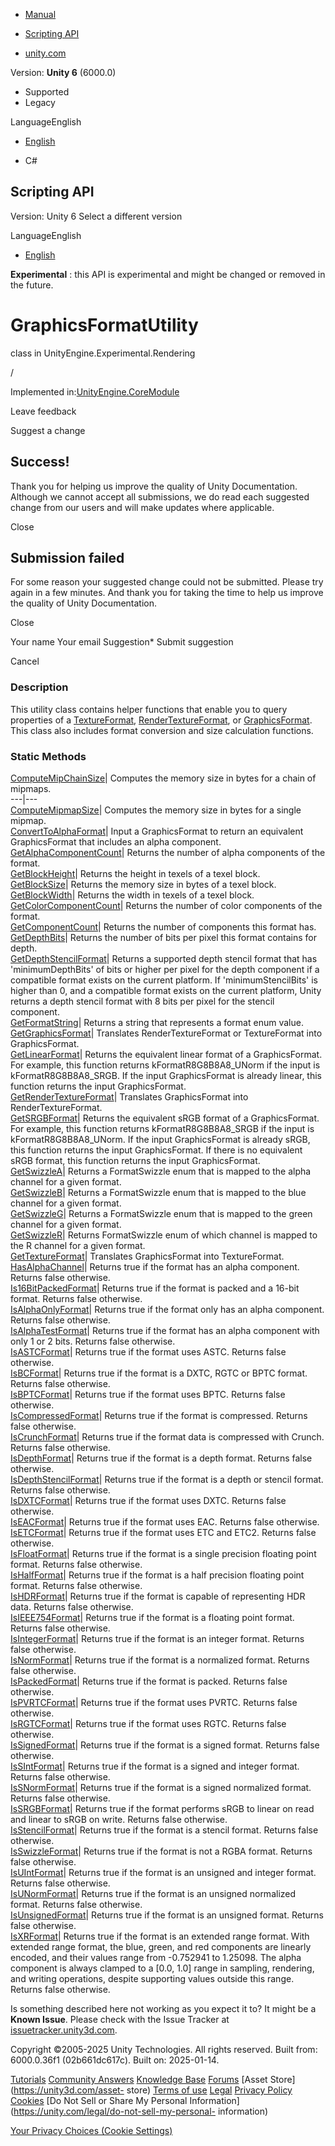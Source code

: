 [ ]()

  * [Manual](../Manual/index.html)
  * [Scripting API](../ScriptReference/index.html)

  * [unity.com](https://unity.com/)

Version: **Unity 6** (6000.0)

  * Supported
  * Legacy

LanguageEnglish

  * [English]()

  * C#

[ ](https://docs.unity3d.com)

## Scripting API

Version: Unity 6 Select a different version

LanguageEnglish

  * [English]()

**Experimental** : this API is experimental and might be changed or removed in
the future.

# GraphicsFormatUtility

class in UnityEngine.Experimental.Rendering

/

Implemented in:[UnityEngine.CoreModule](UnityEngine.CoreModule.html)

Leave feedback

Suggest a change

## Success!

Thank you for helping us improve the quality of Unity Documentation. Although
we cannot accept all submissions, we do read each suggested change from our
users and will make updates where applicable.

Close

## Submission failed

For some reason your suggested change could not be submitted. Please <a>try
again</a> in a few minutes. And thank you for taking the time to help us
improve the quality of Unity Documentation.

Close

Your name Your email Suggestion* Submit suggestion

Cancel

[ ]()

### Description

This utility class contains helper functions that enable you to query
properties of a [TextureFormat](TextureFormat.html),
[RenderTextureFormat](RenderTextureFormat.html), or
[GraphicsFormat](Experimental.Rendering.GraphicsFormat.html). This class also
includes format conversion and size calculation functions.

### Static Methods

[ComputeMipChainSize](Experimental.Rendering.GraphicsFormatUtility.ComputeMipChainSize.html)|
Computes the memory size in bytes for a chain of mipmaps.  
---|---  
[ComputeMipmapSize](Experimental.Rendering.GraphicsFormatUtility.ComputeMipmapSize.html)|
Computes the memory size in bytes for a single mipmap.  
[ConvertToAlphaFormat](Experimental.Rendering.GraphicsFormatUtility.ConvertToAlphaFormat.html)|
Input a GraphicsFormat to return an equivalent GraphicsFormat that includes an
alpha component.  
[GetAlphaComponentCount](Experimental.Rendering.GraphicsFormatUtility.GetAlphaComponentCount.html)|
Returns the number of alpha components of the format.  
[GetBlockHeight](Experimental.Rendering.GraphicsFormatUtility.GetBlockHeight.html)|
Returns the height in texels of a texel block.  
[GetBlockSize](Experimental.Rendering.GraphicsFormatUtility.GetBlockSize.html)|
Returns the memory size in bytes of a texel block.  
[GetBlockWidth](Experimental.Rendering.GraphicsFormatUtility.GetBlockWidth.html)|
Returns the width in texels of a texel block.  
[GetColorComponentCount](Experimental.Rendering.GraphicsFormatUtility.GetColorComponentCount.html)|
Returns the number of color components of the format.  
[GetComponentCount](Experimental.Rendering.GraphicsFormatUtility.GetComponentCount.html)|
Returns the number of components this format has.  
[GetDepthBits](Experimental.Rendering.GraphicsFormatUtility.GetDepthBits.html)|
Returns the number of bits per pixel this format contains for depth.  
[GetDepthStencilFormat](Experimental.Rendering.GraphicsFormatUtility.GetDepthStencilFormat.html)|
Returns a supported depth stencil format that has 'minimumDepthBits' of bits
or higher per pixel for the depth component if a compatible format exists on
the current platform. If 'minimumStencilBits' is higher than 0, and a
compatible format exists on the current platform, Unity returns a depth
stencil format with 8 bits per pixel for the stencil component.  
[GetFormatString](Experimental.Rendering.GraphicsFormatUtility.GetFormatString.html)|
Returns a string that represents a format enum value.  
[GetGraphicsFormat](Experimental.Rendering.GraphicsFormatUtility.GetGraphicsFormat.html)|
Translates RenderTextureFormat or TextureFormat into GraphicsFormat.  
[GetLinearFormat](Experimental.Rendering.GraphicsFormatUtility.GetLinearFormat.html)|
Returns the equivalent linear format of a GraphicsFormat. For example, this
function returns kFormatR8G8B8A8_UNorm if the input is kFormatR8G8B8A8_SRGB.
If the input GraphicsFormat is already linear, this function returns the input
GraphicsFormat.  
[GetRenderTextureFormat](Experimental.Rendering.GraphicsFormatUtility.GetRenderTextureFormat.html)|
Translates GraphicsFormat into RenderTextureFormat.  
[GetSRGBFormat](Experimental.Rendering.GraphicsFormatUtility.GetSRGBFormat.html)|
Returns the equivalent sRGB format of a GraphicsFormat. For example, this
function returns kFormatR8G8B8A8_SRGB if the input is kFormatR8G8B8A8_UNorm.
If the input GraphicsFormat is already sRGB, this function returns the input
GraphicsFormat. If there is no equivalent sRGB format, this function returns
the input GraphicsFormat.  
[GetSwizzleA](Experimental.Rendering.GraphicsFormatUtility.GetSwizzleA.html)|
Returns a FormatSwizzle enum that is mapped to the alpha channel for a given
format.  
[GetSwizzleB](Experimental.Rendering.GraphicsFormatUtility.GetSwizzleB.html)|
Returns a FormatSwizzle enum that is mapped to the blue channel for a given
format.  
[GetSwizzleG](Experimental.Rendering.GraphicsFormatUtility.GetSwizzleG.html)|
Returns a FormatSwizzle enum that is mapped to the green channel for a given
format.  
[GetSwizzleR](Experimental.Rendering.GraphicsFormatUtility.GetSwizzleR.html)|
Returns FormatSwizzle enum of which channel is mapped to the R channel for a
given format.  
[GetTextureFormat](Experimental.Rendering.GraphicsFormatUtility.GetTextureFormat.html)|
Translates GraphicsFormat into TextureFormat.  
[HasAlphaChannel](Experimental.Rendering.GraphicsFormatUtility.HasAlphaChannel.html)|
Returns true if the format has an alpha component. Returns false otherwise.  
[Is16BitPackedFormat](Experimental.Rendering.GraphicsFormatUtility.Is16BitPackedFormat.html)|
Returns true if the format is packed and a 16-bit format. Returns false
otherwise.  
[IsAlphaOnlyFormat](Experimental.Rendering.GraphicsFormatUtility.IsAlphaOnlyFormat.html)|
Returns true if the format only has an alpha component. Returns false
otherwise.  
[IsAlphaTestFormat](Experimental.Rendering.GraphicsFormatUtility.IsAlphaTestFormat.html)|
Returns true if the format has an alpha component with only 1 or 2 bits.
Returns false otherwise.  
[IsASTCFormat](Experimental.Rendering.GraphicsFormatUtility.IsASTCFormat.html)|
Returns true if the format uses ASTC. Returns false otherwise.  
[IsBCFormat](Experimental.Rendering.GraphicsFormatUtility.IsBCFormat.html)|
Returns true if the format is a DXTC, RGTC or BPTC format. Returns false
otherwise.  
[IsBPTCFormat](Experimental.Rendering.GraphicsFormatUtility.IsBPTCFormat.html)|
Returns true if the format uses BPTC. Returns false otherwise.  
[IsCompressedFormat](Experimental.Rendering.GraphicsFormatUtility.IsCompressedFormat.html)|
Returns true if the format is compressed. Returns false otherwise.  
[IsCrunchFormat](Experimental.Rendering.GraphicsFormatUtility.IsCrunchFormat.html)|
Returns true if the format data is compressed with Crunch. Returns false
otherwise.  
[IsDepthFormat](Experimental.Rendering.GraphicsFormatUtility.IsDepthFormat.html)|
Returns true if the format is a depth format. Returns false otherwise.  
[IsDepthStencilFormat](Experimental.Rendering.GraphicsFormatUtility.IsDepthStencilFormat.html)|
Returns true if the format is a depth or stencil format. Returns false
otherwise.  
[IsDXTCFormat](Experimental.Rendering.GraphicsFormatUtility.IsDXTCFormat.html)|
Returns true if the format uses DXTC. Returns false otherwise.  
[IsEACFormat](Experimental.Rendering.GraphicsFormatUtility.IsEACFormat.html)|
Returns true if the format uses EAC. Returns false otherwise.  
[IsETCFormat](Experimental.Rendering.GraphicsFormatUtility.IsETCFormat.html)|
Returns true if the format uses ETC and ETC2. Returns false otherwise.  
[IsFloatFormat](Experimental.Rendering.GraphicsFormatUtility.IsFloatFormat.html)|
Returns true if the format is a single precision floating point format.
Returns false otherwise.  
[IsHalfFormat](Experimental.Rendering.GraphicsFormatUtility.IsHalfFormat.html)|
Returns true if the format is a half precision floating point format. Returns
false otherwise.  
[IsHDRFormat](Experimental.Rendering.GraphicsFormatUtility.IsHDRFormat.html)|
Returns true if the format is capable of representing HDR data. Returns false
otherwise.  
[IsIEEE754Format](Experimental.Rendering.GraphicsFormatUtility.IsIEEE754Format.html)|
Returns true if the format is a floating point format. Returns false
otherwise.  
[IsIntegerFormat](Experimental.Rendering.GraphicsFormatUtility.IsIntegerFormat.html)|
Returns true if the format is an integer format. Returns false otherwise.  
[IsNormFormat](Experimental.Rendering.GraphicsFormatUtility.IsNormFormat.html)|
Returns true if the format is a normalized format. Returns false otherwise.  
[IsPackedFormat](Experimental.Rendering.GraphicsFormatUtility.IsPackedFormat.html)|
Returns true if the format is packed. Returns false otherwise.  
[IsPVRTCFormat](Experimental.Rendering.GraphicsFormatUtility.IsPVRTCFormat.html)|
Returns true if the format uses PVRTC. Returns false otherwise.  
[IsRGTCFormat](Experimental.Rendering.GraphicsFormatUtility.IsRGTCFormat.html)|
Returns true if the format uses RGTC. Returns false otherwise.  
[IsSignedFormat](Experimental.Rendering.GraphicsFormatUtility.IsSignedFormat.html)|
Returns true if the format is a signed format. Returns false otherwise.  
[IsSIntFormat](Experimental.Rendering.GraphicsFormatUtility.IsSIntFormat.html)|
Returns true if the format is a signed and integer format. Returns false
otherwise.  
[IsSNormFormat](Experimental.Rendering.GraphicsFormatUtility.IsSNormFormat.html)|
Returns true if the format is a signed normalized format. Returns false
otherwise.  
[IsSRGBFormat](Experimental.Rendering.GraphicsFormatUtility.IsSRGBFormat.html)|
Returns true if the format performs sRGB to linear on read and linear to sRGB
on write. Returns false otherwise.  
[IsStencilFormat](Experimental.Rendering.GraphicsFormatUtility.IsStencilFormat.html)|
Returns true if the format is a stencil format. Returns false otherwise.  
[IsSwizzleFormat](Experimental.Rendering.GraphicsFormatUtility.IsSwizzleFormat.html)|
Returns true if the format is not a RGBA format. Returns false otherwise.  
[IsUIntFormat](Experimental.Rendering.GraphicsFormatUtility.IsUIntFormat.html)|
Returns true if the format is an unsigned and integer format. Returns false
otherwise.  
[IsUNormFormat](Experimental.Rendering.GraphicsFormatUtility.IsUNormFormat.html)|
Returns true if the format is an unsigned normalized format. Returns false
otherwise.  
[IsUnsignedFormat](Experimental.Rendering.GraphicsFormatUtility.IsUnsignedFormat.html)|
Returns true if the format is an unsigned format. Returns false otherwise.  
[IsXRFormat](Experimental.Rendering.GraphicsFormatUtility.IsXRFormat.html)|
Returns true if the format is an extended range format. With extended range
format, the blue, green, and red components are linearly encoded, and their
values range from -0.752941 to 1.25098. The alpha component is always clamped
to a [0.0, 1.0] range in sampling, rendering, and writing operations, despite
supporting values outside this range. Returns false otherwise.  
  
Is something described here not working as you expect it to? It might be a
**Known Issue**. Please check with the Issue Tracker at
[issuetracker.unity3d.com](https://issuetracker.unity3d.com).

Copyright ©2005-2025 Unity Technologies. All rights reserved. Built from:
6000.0.36f1 (02b661dc617c). Built on: 2025-01-14.

[Tutorials](https://unity3d.com/learn) [Community
Answers](https://answers.unity3d.com) [Knowledge
Base](https://support.unity3d.com/hc/en-us)
[Forums](https://forum.unity3d.com) [Asset Store](https://unity3d.com/asset-
store) [Terms of use](https://docs.unity3d.com/Manual/TermsOfUse.html)
[Legal](https://unity.com/legal) [Privacy
Policy](https://unity.com/legal/privacy-policy)
[Cookies](https://unity.com/legal/cookie-policy) [Do Not Sell or Share My
Personal Information](https://unity.com/legal/do-not-sell-my-personal-
information)

[Your Privacy Choices (Cookie Settings)](javascript:void\(0\);)

